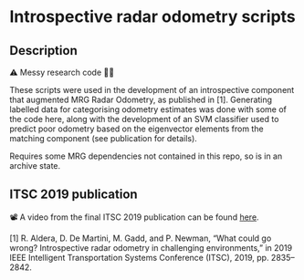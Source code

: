 Introspective radar odometry scripts
==============================================================================

## Description
⚠️ Messy research code 👨‍🎓

These scripts were used in the development of an introspective component that augmented MRG Radar Odometry, as published in [1].
Generating labelled data for categorising odometry estimates was done with some of the code here, along with the development of an SVM classifier used to predict poor odometry based on the eigenvector elements from the matching component (see publication for details).

Requires some MRG dependencies not contained in this repo, so is in an archive state.

## ITSC 2019 publication
📽️ A video from the final ITSC 2019 publication can be found [here](https://youtu.be/sa-eBFwL2mE).

[1] R. Aldera, D. De Martini, M. Gadd, and P. Newman, “What could go wrong? Introspective radar odometry in challenging environments,” in 2019 IEEE Intelligent Transportation Systems Conference (ITSC), 2019, pp. 2835–2842.

